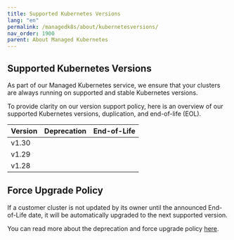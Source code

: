 ```yaml
---
title: Supported Kubernetes Versions
lang: "en"
permalink: /managedk8s/about/kubernetesversions/
nav_order: 1900
parent: About Managed Kubernetes
---
```


## Supported Kubernetes Versions

As part of our Managed Kubernetes service, we ensure that your clusters are always running on supported and stable Kubernetes versions. 

To provide clarity on our version support policy, here is an overview of our supported Kubernetes versions, duplication, and end-of-life (EOL).

| Version | Deprecation | End-of-Life |
|---------|-------------|-------------|
| v1.30   |             |             |
| v1.29   |             |             |
| v1.28   |             |             |

## Force Upgrade Policy

If a customer cluster is not updated by its owner until the announced End-of-Life date, it will be automatically upgraded to the next supported version.

You can read more about the deprecation and force upgrade policy [here](../../clusterlifecycle/deprecationpolicy).
